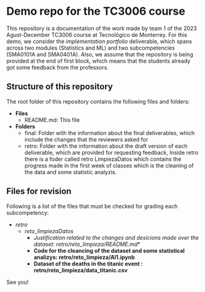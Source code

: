 # Demo repo for the TC3006 course
This repository is a documentation of the work made by team 1 of the 2023 Agust-December TC3006 course at Tecnológico de Monterrey. For this demo, we consider the *implementation portfolio* deliverable, which spans across two modules (Statistics and ML) and two subcompetencies (SMA0101A and SMA0401A). Also, we assume that the repository is being provided at the end of first block, which means that the students already got some feedback from the professors. 

## Structure of this repository
The root folder of this repository contains the following files and folders: 

* **Files**
  * README.md: This file  
* **Folders**
  * final: Folder with the information about the final deliverables, which include the changes that the reviewers asked for
  * retro: Folder with the information about the draft version of each deliverable, which are provided for requesting feedback, Inside retro there is a foder called retro LimpiezaDatos which contains the progress made in the first week of classes which is the cleaning of the data and some statistic analyzis.


## Files for revision
Following is a list of the files that must be checked for grading each subcompetency: 
* *retro*
	* *reto_limpiezaDatos*
		* *Justification related to the changes and desicions made over the dataset:  retro/reto_limpieza/README.md**
		* **Code for the cleancing of the dataset and some statistical analizys:  retro/reto_limpieza/AI1.ipynb**
		* **Dataset of the deaths in the titanic event :  retro/reto_limpieza/data_titanic.csv**



See you!
